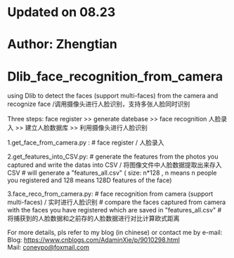 # Updated on 08.23
# Author: Zhengtian
# Dlib_face_recognition_from_camera

using Dlib to detect the faces (support multi-faces) from the camera and recognize face  /调用摄像头进行人脸识别，支持多张人脸同时识别

Three steps:
  face register >> generate datebase >> face recognition
  人脸录入 >> 建立人脸数据库 >> 利用摄像头进行人脸识别

1.get_face_from_camera.py : 
	# face register / 人脸录入

2.get_features_into_CSV.py: 
	# generate the features from the photos you captured and write the datas into CSV / 将图像文件中人脸数据提取出来存入CSV
 	# will generate a "features_all.csv" ( size: n*128 , n means n people you registered and 128 means 128D features of the face)

3.face_reco_from_camera.py: 
	# face recognition from camera (support multi-faces) / 实时进行人脸识别
  	# compare the faces captured from camera with the faces you have registered which are saved in "features_all.csv"
  	# 将捕获到的人脸数据和之前存的人脸数据进行对比计算欧式距离
  
For more details, pls refer to my blog (in chinese) or contact me by e-mail:
	Blog: https://www.cnblogs.com/AdaminXie/p/9010298.html  
	Mail: coneypo@foxmail.com
